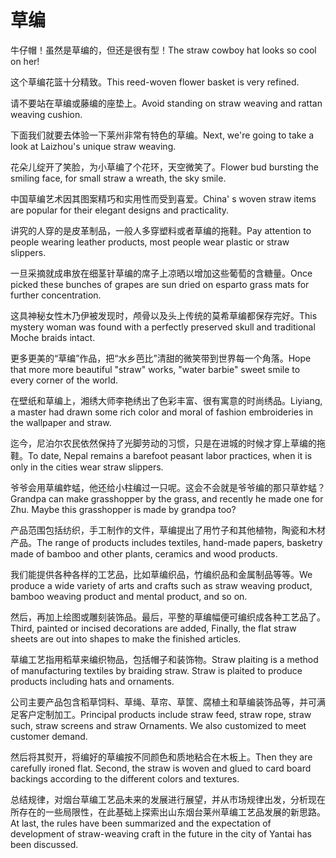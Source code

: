 # 草编

<p><span class="chinese">牛仔帽！虽然是草编的，但还是很有型！</span><span class="english">The straw cowboy hat looks so cool on her!</span></p>

<p><span class="chinese">这个草编花篮十分精致。</span><span class="english">This reed-woven flower basket is very refined.</span></p>

<p><span class="chinese">请不要站在草编或藤编的座垫上。</span><span class="english">Avoid standing on straw weaving and rattan weaving cushion.</span></p>

<p><span class="chinese">下面我们就要去体验一下莱州非常有特色的草编。</span><span class="english">Next, we're going to take a look at Laizhou's unique straw weaving.</span></p>

<p><span class="chinese">花朵儿绽开了笑脸，为小草编了个花环，天空微笑了。</span><span class="english">Flower bud bursting the smiling face, for small straw a wreath, the sky smile.</span></p>

<p><span class="chinese">中国草编艺术因其图案精巧和实用性而受到喜爱。</span><span class="english">China' s woven straw items are popular for their elegant designs and practicality.</span></p>

<p><span class="chinese">讲究的人穿的是皮革制品，一般人多穿塑料或者草编的拖鞋。</span><span class="english">Pay attention to people wearing leather products, most people wear plastic or straw slippers.</span></p>

<p><span class="chinese">一旦采摘就成串放在细茎针草编的席子上凉晒以增加这些葡萄的含糖量。</span><span class="english">Once picked these bunches of grapes are sun dried on esparto grass mats for further concentration.</span></p>

<p><span class="chinese">这具神秘女性木乃伊被发现时，颅骨以及头上传统的莫希草编都保存完好。</span><span class="english">This mystery woman was found with a perfectly preserved skull and traditional Moche braids intact.</span></p>

<p><span class="chinese">更多更美的“草编”作品，把“水乡芭比”清甜的微笑带到世界每一个角落。</span><span class="english">Hope that more more beautiful "straw" works, "water barbie" sweet smile to every corner of the world.</span></p>

<p><span class="chinese">在壁纸和草编上，湘绣大师李艳绣出了色彩丰富、很有寓意的时尚绣品。</span><span class="english">Liyiang, a master had drawn some rich color and moral of fashion embroideries in the wallpaper and straw.</span></p>

<p><span class="chinese">迄今，尼泊尔农民依然保持了光脚劳动的习惯，只是在进城的时候才穿上草编的拖鞋。</span><span class="english">To date, Nepal remains a barefoot peasant labor practices, when it is only in the cities wear straw slippers.</span></p>

<p><span class="chinese">爷爷会用草编蚱蜢，他还给小柱编过一只呢。这会不会就是爷爷编的那只草蚱蜢？</span><span class="english">Grandpa can make grasshopper by the grass, and recently he made one for Zhu. Maybe this grasshopper is made by grandpa too?</span></p>

<p><span class="chinese">产品范围包括纺织，手工制作的文件，草编提出了用竹子和其他植物，陶瓷和木材产品。</span><span class="english">The range of products includes textiles, hand-made papers, basketry made of bamboo and other plants, ceramics and wood products.</span></p>

<p><span class="chinese">我们能提供各种各样的工艺品，比如草编织品，竹编织品和金属制品等等。</span><span class="english">We produce a wide variety of arts and crafts such as straw weaving product, bamboo weaving product and mental product, and so on.</span></p>

<p><span class="chinese">然后，再加上绘图或雕刻装饰品。最后，平整的草编幅便可编织成各种工艺品了。</span><span class="english">Third, painted or incised decorations are added, Finally, the flat straw sheets are out into shapes to make the finished articles.</span></p>

<p><span class="chinese">草编工艺指用稻草来编织物品，包括帽子和装饰物。</span><span class="english">Straw plaiting is a method of manufacturing textiles by braiding straw. Straw is plaited to produce products including hats and ornaments.</span></p>

<p><span class="chinese">公司主要产品包含稻草饲料、草绳、草帘、草筐、腐植土和草编装饰品等，并可满足客户定制加工。</span><span class="english">Principal products include straw feed, straw rope, straw such, straw screens and straw Ornaments. We also customized to meet customer demand.</span></p>

<p><span class="chinese">然后将其熨开，将编好的草编按不同颜色和质地粘合在木板上。</span><span class="english">Then they are carefully ironed flat. Second, the straw is woven and glued to card board backings according to the different colors and textures.</span></p>

<p><span class="chinese">总结规律，对烟台草编工艺品未来的发展进行展望，并从市场规律出发，分析现在所存在的一些局限性，在此基础上探索出山东烟台莱州草编工艺品发展的新思路。</span><span class="english">At last, the rules have been summarized and the expectation of development of straw-weaving craft in the future in the city of Yantai has been discussed.</span></p>

